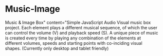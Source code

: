 # Music-Image
Music &amp; Image Box" content="Simple JavaScript Audio Visual music box project. Each element plays a different musical sequence, of which the user can control the volume (V) and playback speed (S). A unique piece of music is created every time by playing any combination of the elements at different volumes, speeds and starting points with co-inciding visual shapes. (Currently only desktop and tablet friendly)
